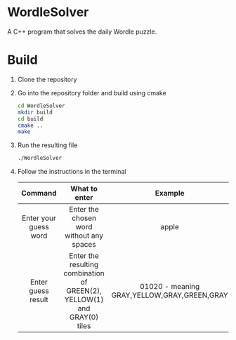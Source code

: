# WordleSolver
A C++ program that solves the daily Wordle puzzle.
# Build
1. Clone the repository
2. Go into the repository folder and build using cmake
   
   ```bash
   cd WordleSolver
   mkdir build
   cd build
   cmake ..
   make
   ```
3. Run the resulting file
   
   ```bash
   ./WordleSolver
   ```
4. Follow the instructions in the terminal
   
   | Command | What to enter | Example | 
   | :---: | :---: | :---: |
   | Enter your guess word | Enter the chosen word without any spaces | apple |
   | Enter guess result | Enter the resulting combination of GREEN(2), YELLOW(1) and GRAY(0) tiles | 01020 - meaning GRAY,YELLOW,GRAY,GREEN,GRAY |


